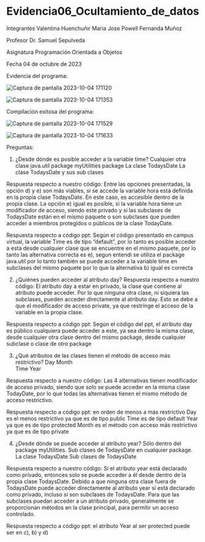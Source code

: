 # Evidencia06_Ocultamiento_de_datos

Integrantes 
Valentina Huenchuñir 
Maria Jose Powell
Fernanda Muñoz

Profesor
Dr. Samuel Sepulveda

Asignatura
Programación Orientada a Objetos


Fecha
04 de octubre de 2023

Evidencia del programa:


![Captura de pantalla 2023-10-04 171120](https://github.com/FernaMunoz/Evidencia06_Ocultamiento_de_datos/assets/142464144/4b4577db-50fd-4c4c-ad83-0ba04d37da57)



![Captura de pantalla 2023-10-04 171353](https://github.com/FernaMunoz/Evidencia06_Ocultamiento_de_datos/assets/142464144/debf7d53-edda-415a-8c1c-120a6c4c4c5b)


Compilación exitosa del programa:


![Captura de pantalla 2023-10-04 171529](https://github.com/FernaMunoz/Evidencia06_Ocultamiento_de_datos/assets/142464144/116b4df2-f012-48f2-bfae-65c72ef30dad)


![Captura de pantalla 2023-10-04 171633](https://github.com/FernaMunoz/Evidencia06_Ocultamiento_de_datos/assets/142464144/4ec08cb4-867f-49fc-9569-645c090a2110)



Preguntas:

1. ¿Desde dónde es posible acceder a la variable time?
Cualquier otra clase
java.util package 
myUtilities package 
La clase TodaysDate 
La clase TodaysDate y sus sub clases

Respuesta respecto a nuestro código: Entre las opciones presentadas, la opción d) y e) son más viables, si se accede la variable hora está definida en la propia clase TodaysDate. En este caso, es accesible dentro de la propia clase.
La opción e) igual es posible, si la variable hora tiene un modificador de acceso, siendo este privado y si las subclases de TodaysDate están en el mismo paquete o son subclases que pueden acceder a miembros protegidos o públicos de la clase TodayDate.

Respuesta respecto a código ppt: Según el código presentado en campus virtual,  la variable Time es de tipo “default”, por lo tanto es posible acceder a esta desde cualquier clase que se encuentre en el mismo paquete, por lo tanto las alternativa correcta es e), segun entendi se utiliza el package java.util por lo tanto también se puede acceder a la variable time en subclases del mismo paquete por lo que la alternativa b) igual es correcta


2. ¿Quiénes pueden acceder al atributo day?
Respuesta respecto a nuestro código: El atributo day a estar en privado, la clase que contiene al atributo puede acceder. 
Por lo que ninguna otra clase, ni siquiera las subclases, pueden acceder directamente al atributo day. Esto se debe a que el modificador de acceso private, ya que restringe el acceso de la variable en la propia clase.

Respuesta respecto a código ppt: Según el código del ppt, el atributo day es público cualquiera puede acceder a este, ya sea dentro la misma clase, desde cualquier otra clase dentro del mismo package, desde cualquier subclase o clase de otro package


3. ¿Qué atributos de las clases tienen el método de acceso más restrictivo? 
Day 
Month  
Time 
Year

Respuesta respecto a nuestro código: Las 4 alternativas tienen modificador de acceso privado, siendo que solo se puede acceder en la misma clase TodayDate, por lo que todas las alternativas tienen el mismo método de acceso restrictivo.

Respuesta respecto a código ppt: en orden de menos a más restrictivo
Day es el menos restrictivo ya que es de tipo public
Time es de tipo default 
Year ya que es de tipo protected
Month es el método con acceso más restrictivo ya que es de tipo private

4. ¿Desde dónde se puede acceder al atributo year? 
Sólo dentro del package myUtilities. 
Sub clases de TodaysDate en cualquier package. 
La clase TodaysDate 
Sub clases de TodaysDate

Respuesta respecto a nuestro código: Si el atributo year está declarado como privado, entonces solo se puede acceder a él desde dentro de la propia clase TodaysDate. Debido a que ninguna otra clase fuera de TodaysDate puede acceder directamente al atributo year sí está declarado como privado, incluso si son subclases de TodaysDate. Para que las subclases puedan acceder a un atributo privado, generalmente se proporcionan métodos en la clase principal, para permitir un acceso controlado.


Respuesta respecto a código ppt: el atributo Year al ser protected puede ser en c),  b) y d)  



